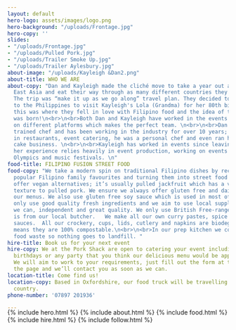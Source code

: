 ```yaml
---
layout: default
hero-logo: assets/images/logo.png
hero-background: "/uploads/Frontage.jpg"
hero-copy: ''
slides:
- "/uploads/Frontage.jpg"
- "/uploads/Pulled Pork.jpg"
- "/uploads/Trailer Smoke Up.jpg"
- "/uploads/Trailer Aylesbury.jpg"
about-image: "/uploads/Kayleigh &Dan2.png"
about-title: WHO WE ARE
about-copy: "Dan and Kayleigh made the cliché move to take a year out and travel South
  East Asia and eat their way through as many different countries they could afford.
  The trip was “make it up as we go along” travel plan. They decided to take a detour
  to the Philippines to visit Kayleigh's Lola (Grandma) for her 80th birthday party,
  this was where they fell in love with Filipino food and the idea of the Pork Shack
  was born!\n<br>\n<br>Both Dan and Kayleigh have worked in the events sector but
  on different platforms which makes the perfect team. \n<br>\n<br>Dan is a fully
  trained chef and has been working in the industry for over 10 years; he has worked
  in restaurants, event catering, he was a personal chef and even ran his own novelty
  cake business. \n<br>\n<br>Kayleigh has worked in events since leaving University,
  her experience relies heavily in event production, working on events like the London
  Olympics and music festivals. \n"
food-title: FILIPINO FUSION STREET FOOD
food-copy: "We take a modern spin on traditional Filipino dishes by reconstructing
  popular Filipino family favourites and turning them into street food feasts.  We
  offer vegan alternatives; it’s usually pulled jackfruit which has a very similar
  texture to pulled pork. We ensure we always offer gluten free and dairy free on
  our menus. We also use gluten free soy sauce which is used in most of our dishes.\n<br>\n<br>We
  only use good quality fresh ingredients and we aim to use local suppliers where
  we can, independent and great quality. We only use British Free-range pork, which
  is from our local butcher.   We make all our own curry pastes, spice blends and
  sauces.  All our crockery, cups, lids, cutlery and napkins are biodegradable which
  means they are 100% compostable.\n<br>\n<br>In our prep kitchen we compost all our
  food waste so nothing goes to landfill. "
hire-title: Book us for your next event
hire-copy: We at the Pork Shack are open to catering your event including weddings,
  birthdays or any party that you think our delicious menu would be appropriate for.
  We will aim to work to your requirements, just fill out the form at the bottom of
  the page and we’ll contact you as soon as we can.
location-title: Come find us!
location-copy: Based in Oxfordshire, our food truck will be travelling around the
  country.
phone-number: '07897 201936'

---
```

<div style="margin-top:-20px;"></div>
   <!-- Hero Copy-->
{% include hero.html %}
<!-- About Us-->
{% include about.html %}
<!-- Food Section -->
{% include food.html %}
<!-- Hire Section -->
{% include hire.html %}
<!-- Instagram Section -->
{% include follow.html %}